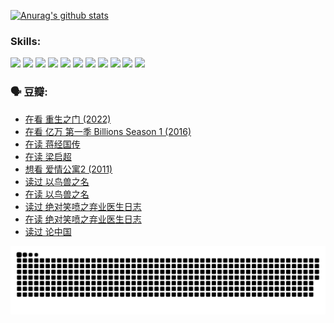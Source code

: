 
[![Anurag's github stats](https://github-readme-stats.vercel.app/api?username=w940853815)](https://github.com/anuraghazra/github-readme-stats)

### Skills:

<code><img height="32" src="https://cdn.jsdelivr.net/npm/simple-icons@v5/icons/python.svg"></code>
<code><img height="32" src="https://cdn.jsdelivr.net/npm/simple-icons@v5/icons/javascript.svg"></code>
<code><img height="32" src="https://cdn.jsdelivr.net/npm/simple-icons@v5/icons/django.svg"></code>
<code><img height="32" src="https://cdn.jsdelivr.net/npm/simple-icons@v5/icons/flask.svg"></code>
<code><img height="32" src="https://cdn.jsdelivr.net/npm/simple-icons@v5/icons/vuetify.svg"></code>
<code><img height="32" src="https://cdn.jsdelivr.net/npm/simple-icons@v5/icons/git.svg"></code>
<code><img height="32" src="https://cdn.jsdelivr.net/npm/simple-icons@v5/icons/docker.svg"></code>
<code><img height="32" src="https://cdn.jsdelivr.net/npm/simple-icons@v5/icons/postgresql.svg"></code>
<code><img height="32" src="https://cdn.jsdelivr.net/npm/simple-icons@v5/icons/elasticsearch.svg"></code>
<code><img height="32" src="https://cdn.jsdelivr.net/npm/simple-icons@v5/icons/macos.svg"></code>
<code><img height="32" src="https://cdn.jsdelivr.net/npm/simple-icons@v5/icons/linux.svg"></code>

### 🗣 豆瓣:

<!-- DOUBAN-ACTIVITIES:START -->
- [在看 重生之门‎ (2022)](https://www.douban.com/people/136069238/status/3882598762/?_i=53862588)
- [在看 亿万 第一季 Billions Season 1‎ (2016)](https://www.douban.com/people/136069238/status/3878098700/?_i=53862588)
- [在读 蒋经国传](https://www.douban.com/people/136069238/status/3877458956/?_i=53862588)
- [在读 梁启超](https://www.douban.com/people/136069238/status/3876806133/?_i=53862588)
- [想看 爱情公寓2‎ (2011)](https://www.douban.com/people/136069238/status/3876682115/?_i=53862588)
- [读过 以鸟兽之名](https://www.douban.com/people/136069238/status/3876369302/?_i=53862588)
- [在读 以鸟兽之名](https://www.douban.com/people/136069238/status/3869094471/?_i=53862588)
- [读过 绝对笑喷之弃业医生日志](https://www.douban.com/people/136069238/status/3869093225/?_i=53862588)
- [在读 绝对笑喷之弃业医生日志](https://www.douban.com/people/136069238/status/3862106751/?_i=53862588)
- [读过 论中国](https://www.douban.com/people/136069238/status/3862105795/?_i=53862588)
<!-- DOUBAN-ACTIVITIES:END -->


![Snake animation](https://raw.githubusercontent.com/w940853815/w940853815/output/github-contribution-grid-snake.svg)

<!--
**w940853815/w940853815** is a ✨ _special_ ✨ repository because its `README.md` (this file) appears on your GitHub profile.

Here are some ideas to get you started:

- 🔭 I’m currently working on ...
- 🌱 I’m currently learning ...
- 👯 I’m looking to collaborate on ...
- 🤔 I’m looking for help with ...
- 💬 Ask me about ...
- 📫 How to reach me: ...
- 😄 Pronouns: ...
- ⚡ Fun fact: ...
-->
